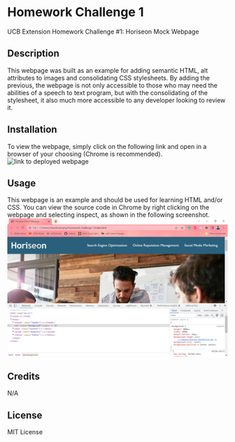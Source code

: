 # Homework Challenge 1
UCB Extension Homework Challenge #1: Horiseon Mock Webpage

## Description
This webpage was built as an example for adding semantic HTML, alt attributes to images and consolidating CSS stylesheets. By adding the previous, the webpage is not only accessible to those who may need the abilities of a speech to text program, but with the consolidating of the stylesheet, it also much more accessible to any developer looking to review it. 

## Installation
To view the webpage, simply click on the following link and open in a browser of your choosing (Chrome is recommended). 
![link to deployed webpage](https://otmorales23.github.io/homework-challenge-1/)

## Usage
This webpage is an example and should be used for learning HTML and/or CSS. You can view the source code in Chrome by right clicking on the webpage and selecting inspect, as shown in the following screenshot. 
![screenshot of webpage source code in Chrome browser](assets/images/screenshot.png)

## Credits
N/A

## License
MIT License


